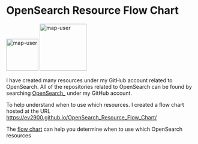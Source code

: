 # OpenSearch Resource Flow Chart

 <img width="85" alt="map-user" src="https://img.shields.io/badge/views-604-green"> <img width="125" alt="map-user" src="https://img.shields.io/badge/unique visits-240-green">

I have created many resources under my GitHub account related to OpenSearch. All of the repositories related to OpenSearch can be found by searching [OpenSearch_](https://github.com/ev2900?tab=repositories&q=OpenSearch_&type=&language=&sort=) under my GitHub account.

To help understand when to use which resources. I created a flow chart hosted at the URL https://ev2900.github.io/OpenSearch_Resource_Flow_Chart/

The [flow chart](https://ev2900.github.io/OpenSearch_Resource_Flow_Chart/) can help you determine when to use which OpenSearch resources
